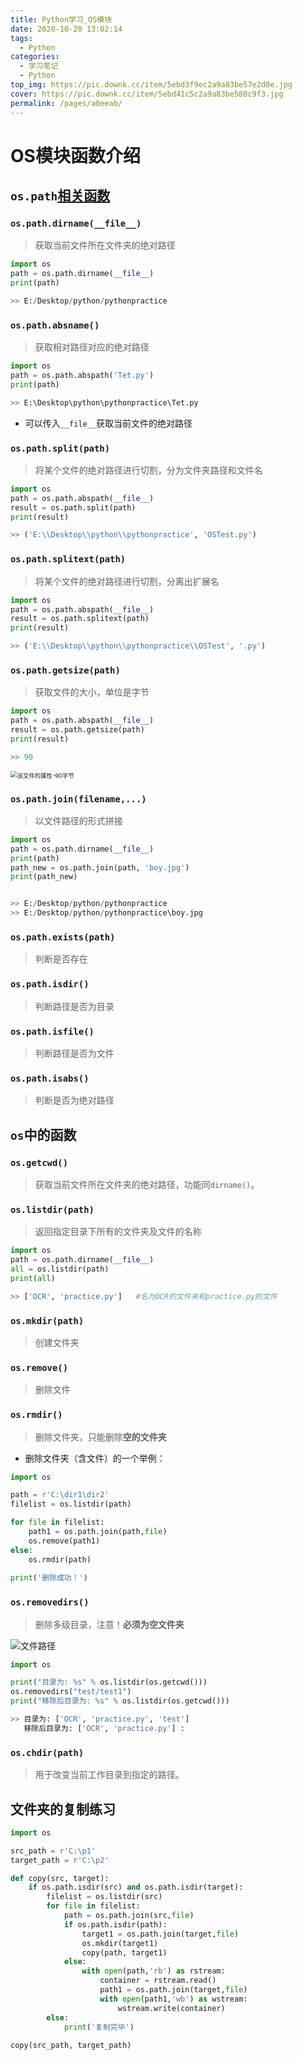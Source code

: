 ```yaml
---
title: Python学习_OS模块
date: 2020-10-20 13:02:14
tags:
  - Python
categories: 
  - 学习笔记
  - Python
top_img: https://pic.downk.cc/item/5ebd3f9ec2a9a83be57e2d0e.jpg
cover: https://pic.downk.cc/item/5ebd41c5c2a9a83be580c9f3.jpg
permalink: /pages/a0eeab/
---
```




# OS模块函数介绍

## `os.path`[相关函数](https://www.runoob.com/python/python-os-path.html)

### `os.path.dirname(__file__)`

> 获取当前文件所在文件夹的绝对路径

```python
import os
path = os.path.dirname(__file__)
print(path)

>> E:/Desktop/python/pythonpractice
```

### `os.path.absname()`

> 获取相对路径对应的绝对路径

```python
import os
path = os.path.abspath('Tet.py')
print(path)

>> E:\Desktop\python\pythonpractice\Tet.py
```

+ 可以传入`__file__`获取当前文件的绝对路径

### `os.path.split(path)`

> 将某个文件的绝对路径进行切割，分为文件夹路径和文件名

```python
import os
path = os.path.abspath(__file__)
result = os.path.split(path)
print(result)

>> ('E:\\Desktop\\python\\pythonpractice', 'OSTest.py')
```

### `os.path.splitext(path)`

> 将某个文件的绝对路径进行切割，分离出扩展名

```python
import os
path = os.path.abspath(__file__)
result = os.path.splitext(path)
print(result)

>> ('E:\\Desktop\\python\\pythonpractice\\OSTest', '.py')
```

### `os.path.getsize(path)`

> 获取文件的大小，单位是字节

```OSTest.py
import os
path = os.path.abspath(__file__)
result = os.path.getsize(path)
print(result)

>> 90
```

<img src="https://pic.downk.cc/item/5f8ea6ed1cd1bbb86be1bff5.jpg" alt="该文件的属性-90字节" style="zoom:67%;" />

### `os.path.join(filename,...)`

> 以文件路径的形式拼接

```python
import os
path = os.path.dirname(__file__)
print(path)
path_new = os.path.join(path, 'boy.jpg')
print(path_new)


>> E:/Desktop/python/pythonpractice
>> E:/Desktop/python/pythonpractice\boy.jpg
```

### `os.path.exists(path)`

> 判断是否存在

### `os.path.isdir()`

>  判断路径是否为目录

### `os.path.isfile()`

> 判断路径是否为文件

### `os.path.isabs()`

>  判断是否为绝对路径

## `os`中的函数

### `os.getcwd()`

> 获取当前文件所在文件夹的绝对路径，功能同`dirname()`。

### `os.listdir(path)`

> 返回指定目录下所有的文件夹及文件的名称

```python
import os
path = os.path.dirname(__file__)
all = os.listdir(path)
print(all)

>> ['OCR', 'practice.py']	#名为OCR的文件夹和practice.py的文件
```

### `os.mkdir(path)`

> 创建文件夹

### `os.remove()`

> 删除文件

### `os.rmdir()`

> 删除文件夹，只能删除**空的文件夹**

+ 删除文件夹（含文件）的一个举例：

```python
import os

path = r'C:\dir1\dir2'
filelist = os.listdir(path)

for file in filelist:
    path1 = os.path.join(path,file)
    os.remove(path1)
else:
    os.rmdir(path)
    
print('删除成功！')
```

### `os.removedirs()`

> 删除多级目录，注意！**必须为空文件夹**

![文件路径](https://pic.downk.cc/item/5f8eccc91cd1bbb86bf0eba5.jpg)

```python
import os

print("目录为: %s" % os.listdir(os.getcwd()))
os.removedirs("test/test1")
print("移除后目录为: %s" % os.listdir(os.getcwd()))

>> 目录为: ['OCR', 'practice.py', 'test']
   移除后目录为: ['OCR', 'practice.py'] :
```

### `os.chdir(path)`

> 用于改变当前工作目录到指定的路径。

## 文件夹的复制练习

```python
import os

src_path = r'C:\p1'
target_path = r'C:\p2'

def copy(src, target):
    if os.path.isdir(src) and os.path.isdir(target):
        filelist = os.listdir(src)
        for file in filelist:
            path = os.path.join(src,file)
            if os.path.isdir(path):
                target1 = os.path.join(target,file)
                os.mkdir(target1)
                copy(path, target1)
            else:
                with open(path,'rb') as rstream:
                    container = rstream.read()
                	path1 = os.path.join(target,file)
                	with open(path1,'wb') as wstream:
                    	wstream.write(container)            
        else:
            print('复制完毕')
            
copy(src_path, target_path)
```

